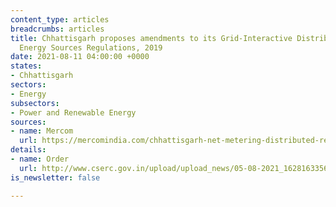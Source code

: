 ```yaml
---
content_type: articles
breadcrumbs: articles
title: Chhattisgarh proposes amendments to its Grid-Interactive Distributed Renewable
  Energy Sources Regulations, 2019
date: 2021-08-11 04:00:00 +0000
states:
- Chhattisgarh
sectors:
- Energy
subsectors:
- Power and Renewable Energy
sources:
- name: Mercom
  url: https://mercomindia.com/chhattisgarh-net-metering-distributed-renewable-systems-500-kw/
details:
- name: Order
  url: http://www.cserc.gov.in/upload/upload_news/05-08-2021_16281633561.pdf
is_newsletter: false

---
```

